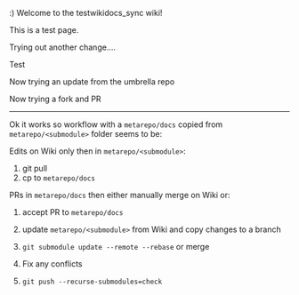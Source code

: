 :) Welcome to the testwikidocs_sync wiki!

This is a test page.

Trying out another change....

Test

Now trying an update from the umbrella repo

Now trying a fork and PR

------------

Ok it works so workflow with a `metarepo/docs` copied from `metarepo/<submodule>` folder seems to be:

Edits on Wiki only then in `metarepo/<submodule>`:

1. git pull
2. cp to `metarepo/docs`

PRs in `metarepo/docs` then either manually merge on Wiki or:

1. accept PR to `metarepo/docs`

2. update `metarepo/<submodule>` from Wiki and copy changes to a branch

3. `git submodule update --remote --rebase` or merge

4. Fix any conflicts

5. `git push --recurse-submodules=check`
